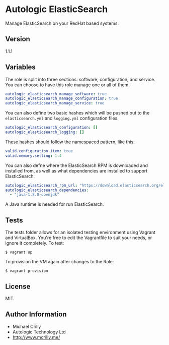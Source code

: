 # Autologic ElasticSearch

Manage ElasticSearch on your RedHat based systems.

## Version

1.1.1

## Variables

The role is split into three sections: software, configuration, and service. You can choose to have this role manage one or all of them.

```yaml
autologic_elasticsearch_manage_software: true 
autologic_elasticsearch_manage_configuration: true 
autologic_elasticsearch_manage_service: true 
```

You can also define two basic hashes which will be pushed out to the ```elasticsearch.yml``` and ```logging.yml``` configuration files.

```yaml
autologic_elasticsearch_configuration: []
autologic_elasticsearch_logging: []
```

These hashes should follow the namespaced pattern, like this:

```yaml
valid.configuration.item: true
valid.memory.setting: 1.4
```

You can also defne where the ElasticSearch RPM is downloaded and installed from, as well as what dependencies are installed to support ElasticSearch:

```yaml
autologic_elasticsearch_rpm_url: "https://download.elasticsearch.org/elasticsearch/elasticsearch/elasticsearch-1.5.0.noarch.rpm"
autologic_elasticsearch_dependencies:
  - "java-1.8.0-openjdk"
```

A Java runtime is needed for run ElasticSearch.

## Tests

The tests folder allows for an isolated testing environment using Vagrant and VirtualBox. You're free to edit the Vagrantfile to suit your needs, or ignore it completely. To test:

```shell
$ vagrant up
```

To provision the VM again after changes to the Role:

```shell
$ vagrant provision
````

## License

MIT.

## Author Information

- Michael Crilly
- Autologic Technology Ltd
- http://www.mcrilly.me/
